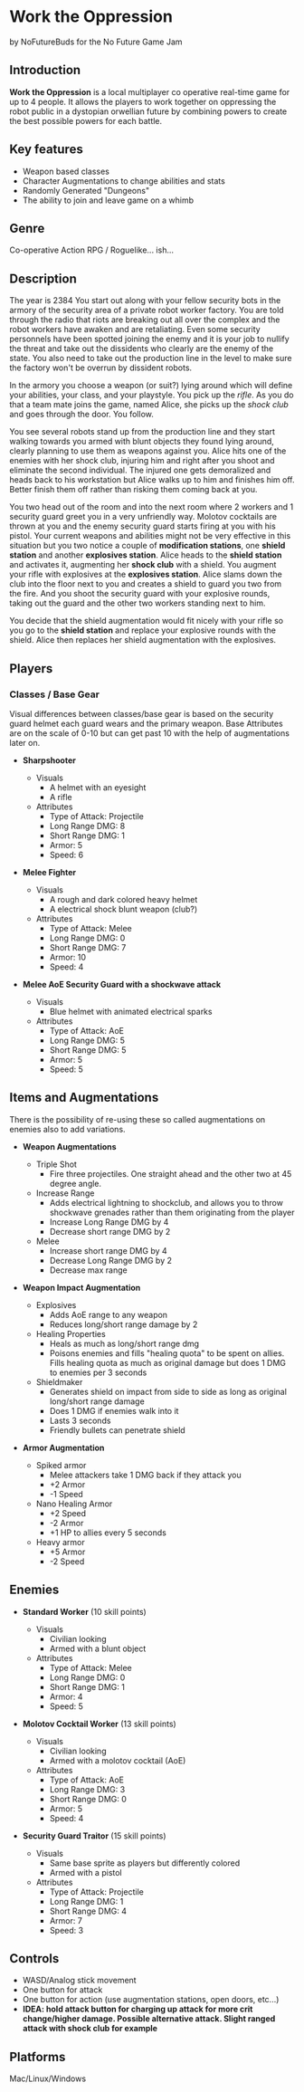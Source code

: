 # Work the Oppression
by NoFutureBuds for the No Future Game Jam

## Introduction
**Work the Oppression** is a local multiplayer co operative real-time game for up to 4 people. It allows the players to work together on oppressing the robot public in a dystopian orwellian future by combining powers to create the best possible powers for each battle.

## Key features
- Weapon based classes
- Character Augmentations to change abilities and stats
- Randomly Generated "Dungeons"
- The ability to join and leave game on a whimb

## Genre
Co-operative Action RPG / Roguelike... ish...

## Description
The year is 2384 You start out along with your fellow security bots in the armory of the security area of a private robot worker factory. You are told through the radio that riots are breaking out all over the complex and the robot workers have awaken and are retaliating. Even some security personnels have been spotted joining the enemy and it is your job to nullify the threat and take out the dissidents who clearly are the enemy of the state. You also need to take out the production line in the level to make sure the factory won't be overrun by dissident robots.

In the armory you choose a weapon (or suit?) lying around which will define your abilities, your class, and your playstyle. You pick up the *rifle*. As you do that a team mate joins the game, named Alice, she picks up the *shock club* and goes through the door. You follow.

You see several robots stand up from the production line and they start walking towards you armed with blunt objects they found lying around, clearly planning to use them as weapons against you. Alice hits one of the enemies with her shock club, injuring him and right after you shoot and eliminate the second individual. The injured one gets demoralized and heads back to his workstation but Alice walks up to him and finishes him off. Better finish them off rather than risking them coming back at you.

You two head out of the room and into the next room where 2 workers and 1 security guard greet you in a very unfriendly way. Molotov cocktails are thrown at you and the enemy security guard starts firing at you with his pistol. Your current weapons and abilities might not be very effective in this situation but you two notice a couple of **modification stations**, one **shield station** and another **explosives station**. Alice heads to the **shield station** and activates it, augmenting her **shock club** with a shield. You augment your rifle with explosives at the **explosives station**. Alice slams down the club into the floor next to you and creates a shield to guard you two from the fire. And you shoot the security guard with your explosive rounds, taking out the guard and the other two workers standing next to him.

You decide that the shield augmentation would fit nicely with your rifle so you go to the **shield station** and replace your explosive rounds with the shield. Alice then replaces her shield augmentation with the explosives.

## Players

### Classes / Base Gear
Visual differences between classes/base gear is based on the security guard helmet each guard wears and the primary weapon. Base Attributes are on the scale of 0-10 but can get past 10 with the help of augmentations later on.

- **Sharpshooter**
	- Visuals
		- A helmet with an eyesight
		- A rifle
	- Attributes
		- Type of Attack: Projectile
		- Long Range DMG: 8
		- Short Range DMG: 1
		- Armor: 5
		- Speed: 6

- **Melee Fighter**
	- Visuals
		- A rough and dark colored heavy helmet
		- A electrical shock blunt weapon (club?)
	- Attributes
		- Type of Attack: Melee
		- Long Range DMG: 0
		- Short Range DMG: 7
		- Armor: 10 
		- Speed: 4

- **Melee AoE Security Guard with a shockwave attack**
	- Visuals
		- Blue helmet with animated electrical sparks
	- Attributes
		- Type of Attack: AoE
		- Long Range DMG: 5
		- Short Range DMG: 5
		- Armor: 5
		- Speed: 5

## Items and Augmentations
There is the possibility of re-using these so called augmentations on enemies also to add variations.

- **Weapon Augmentations**
	- Triple Shot
		- Fire three projectiles. One straight ahead and the other two at 45 degree angle.
	- Increase Range
		- Adds electrical lightning to shockclub, and allows you to throw shockwave grenades rather than them originating from the player
		- Increase Long Range DMG by 4
		- Decrease short range DMG by 2
	- Melee
		- Increase short range DMG by 4
		- Decrease Long Range DMG by 2
		- Decrease max range

- **Weapon Impact Augmentation**
	- Explosives
		- Adds AoE range to any weapon
		- Reduces long/short range damage by 2
	- Healing Properties
		- Heals as much as long/short range dmg
		- Poisons enemies and fills "healing quota" to be spent on allies. Fills healing quota as much as original damage but does 1 DMG to enemies per 3 seconds
	- Shieldmaker
		- Generates shield on impact from side to side as long as original long/short range damage
		- Does 1 DMG if enemies walk into it
		- Lasts 3 seconds
		- Friendly bullets can penetrate shield

- **Armor Augmentation**
	- Spiked armor
		- Melee attackers take 1 DMG back if they attack you
		- +2 Armor
		- -1 Speed
	- Nano Healing Armor
		- +2 Speed
		- -2 Armor
		- +1 HP to allies every 5 seconds
	- Heavy armor
		- +5 Armor
		- -2 Speed

## Enemies
- **Standard Worker** (10 skill points)
	- Visuals
		- Civilian looking
		- Armed with a blunt object
	- Attributes
		- Type of Attack: Melee
		- Long Range DMG: 0
		- Short Range DMG: 1
		- Armor: 4
		- Speed: 5
		
- **Molotov Cocktail Worker** (13 skill points)
	- Visuals
		- Civilian looking
		- Armed with a molotov cocktail (AoE)
	- Attributes
		- Type of Attack: AoE
		- Long Range DMG: 3
		- Short Range DMG: 0
		- Armor: 5
		- Speed: 4

- **Security Guard Traitor** (15 skill points)
	- Visuals
		- Same base sprite as players but differently colored
		- Armed with a pistol
	- Attributes
		- Type of Attack: Projectile
		- Long Range DMG: 1
		- Short Range DMG: 4
		- Armor: 7
		- Speed: 3

## Controls
- WASD/Analog stick movement
- One button for attack
- One button for action (use augmentation stations, open doors, etc...)
- **IDEA: hold attack button for charging up attack for more crit change/higher damage. Possible alternative attack. Slight ranged attack with shock club for example**

## Platforms
Mac/Linux/Windows
